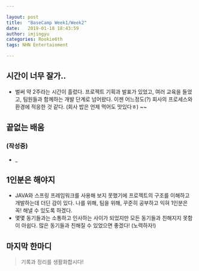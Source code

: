 ```yaml
---

layout: post
title:  "BaseCamp Week1/Week2"
date:   2019-01-18 18:43:59
author: imjingyu
categories: Rookie6th
tags: NHN Entertainment

---
```


## 시간이 너무 잘가..
* 벌써 약 2주라는 시간이 흘렀다. 프로젝트 기획과 발표가 있었고, 여러 교육을 들었고, 팀원들과 함께하는 개발 단계로 넘어왔다. 이젠 어느정도(?) 회사의 프로세스와 환경에 적응한 것 같다. (회사 밥은 언제 먹어도 맛있다ㅎ) ~~

## 끝없는 배움
### (작성중)
* _

## 1인분은 해야지
* JAVA와 스프링 프레임워크를 사용해 보지 못했기에 프로젝트의 구조를 이해하고 개발하는데 더딘 감이 있다. 나를 위해, 팀을 위해, 꾸준히 공부하고 익혀 1인분은 꼭! 해낼 수 있도록 하겠다.
* 몇몇 동기들과는 소통하고 인사하는 사이가 되었지만 모든 동기들과 친해지지 못함이 아쉽다. 많은 동기들과 친해질 수 있었으면 좋겠다! (노력하자!) 

## 마지막 한마디
> 기록과 정리를 생활화합시다!
